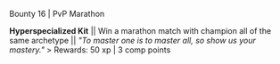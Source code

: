 Bounty 16 | PvP Marathon

**Hyperspecialized Kit** || Win a marathon match with champion all
of the same archetype || *"To master one is to master all, so show
us your mastery."* > Rewards: 50 xp | 3 comp points
